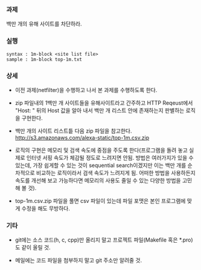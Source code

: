### 과제
백만 개의 유해 사이트를 차단하라.

### 실행
```
syntax : 1m-block <site list file>
sample : 1m-block top-1m.txt
```

### 상세
* 이전 과제(netfilter)을 수행하고 나서 본 과제를 수행하도록 한다.

* zip 파일내의 1백만 개 사이트들을 유해사이트라고 간주하고 HTTP Reqeust에서 "Host: " 뒤의 Host 값을 알아 내서 백만 개 리스트 안에 존재하는지 판별하는 로직을 구현한다.

* 백만 개의 사이트 리스트틑 다음 zip 파일을 참고한다. http://s3.amazonaws.com/alexa-static/top-1m.csv.zip

* 로직의 구현은 메모리 및 검색 속도에 중점을 주도록 한다(프로그램을 돌려 놓고 실제로 인터넷 서핑 속도가 체감될 정도로 느려지면 안됨. 방법은 여러가지가 있을 수 있는데, 가장 쉽게할 수 있는 것이 sequential search이겠지만 이는 백만 개를 순차적으로 비교하는 로직이라서 검색 속도가 느려지게 됨. 어떠한 방법을 사용하든지 속도를 개선해 보고 가능하다면 메모리의 사용도 줄일 수 있는 다양한 방법을 고민해 볼 것).

* top-1m.csv.zip 파일을 풀면 csv 파일이 있는데 파일 포맷은 본인 프로그램에 맞게 수정을 해도 무방하다.

### 기타
* git에는 소스 코드(h, c, cpp)만 올리지 말고 프로젝트 파일(Makefile 혹은 *.pro)도 같이 올릴 것.

* 메일에는 코드 파일을 첨부하지 말고 git 주소만 알려줄 것.
